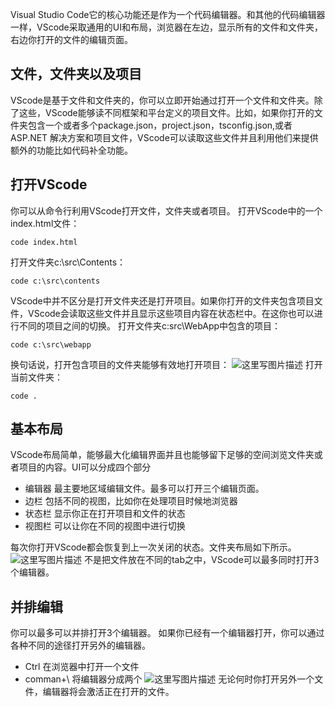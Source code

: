 Visual Studio Code它的核心功能还是作为一个代码编辑器。和其他的代码编辑器一样，VScode采取通用的UI和布局，浏览器在左边，显示所有的文件和文件夹，右边你打开的文件的编辑页面。
## 文件，文件夹以及项目 ##
VScode是基于文件和文件夹的，你可以立即开始通过打开一个文件和文件夹。除了这些，VScode能够读不同框架和平台定义的项目文件。比如，如果你打开的文件夹包含一个或者多个package.json，project.json，tsconfig.json,或者ASP.NET 解决方案和项目文件，VScode可以读取这些文件并且利用他们来提供额外的功能比如代码补全功能。
## 打开VScode ##
你可以从命令行利用VScode打开文件，文件夹或者项目。
打开VScode中的一个index.html文件：

```
code index.html
```
打开文件夹c:\src\Contents：

```
code c:\src\contents
```
VScode中并不区分是打开文件夹还是打开项目。如果你打开的文件夹包含项目文件，VScode会读取这些文件并且显示这些项目内容在状态栏中。在这你也可以进行不同的项目之间的切换。
打开文件夹c:src\WebApp中包含的项目：

```
code c:\src\webapp
```
换句话说，打开包含项目的文件夹能够有效地打开项目：
![这里写图片描述](http://img.blog.csdn.net/20150502065832553)
打开当前文件夹：

```
code .
```
## 基本布局 ##
VScode布局简单，能够最大化编辑界面并且也能够留下足够的空间浏览文件夹或者项目的内容。UI可以分成四个部分

 - 编辑器 最主要地区域编辑文件。最多可以打开三个编辑页面。
 - 边栏 包括不同的视图，比如你在处理项目时候地浏览器
 - 状态栏 显示你正在打开项目和文件的状态
 - 视图栏  可以让你在不同的视图中进行切换
 
 每次你打开VScode都会恢复到上一次关闭的状态。文件夹布局如下所示。
 ![这里写图片描述](http://img.blog.csdn.net/20150502070649040)
 不是把文件放在不同的tab之中，VScode可以最多同时打开3个编辑器。
 ## 并排编辑 ##
 你可以最多可以并排打开3个编辑器。
 如果你已经有一个编辑器打开，你可以通过各种不同的途径打开另外的编辑器。
 
 - Ctrl 在浏览器中打开一个文件
 - comman+\ 将编辑器分成两个
 ![这里写图片描述](http://img.blog.csdn.net/20150502072259377)
 无论何时你打开另外一个文件，编辑器将会激活正在打开的文件。

 